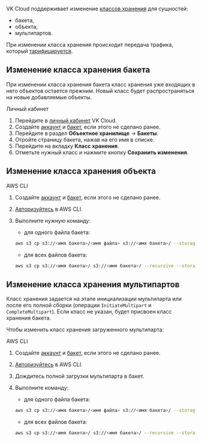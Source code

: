 VK Cloud поддерживает изменение [классов хранения](../../concepts/intro#klassy_hraneniya_baketa) для сущностей:

- бакета,
- объекта,
- мультипартов.

<err>

При изменении класса хранения происходит передача трафика, который [тарифицируется](../../tariffication/).

</err>

## Изменение класса хранения бакета

<warn>

При изменении класса хранения бакета класс хранения уже входящих в него объектов остается прежним. Новый класс будет распространяться на новые добавляемые объекты.

</warn>

<tabs>
<tablist>
<tab>Личный кабинет</tab>
</tablist>
<tabpanel>

1. Перейдите в [личный кабинет](https://mcs.mail.ru/app/) VK Cloud.
1. Создайте [аккаунт](/ru/base/s3/access-management/s3-account) и [бакет](/ru/base/s3/buckets/create-bucket), если этого не сделано ранее.
1. Перейдите в раздел **Объектное хранилище** → **Бакеты**.
1. Отройте страницу бакета, нажав на его имя в списке.
1. Перейдите на вкладку **Класс хранения**.
1. Отметьте нужный класс и нажмите кнопку **Сохранить изменения**.

</tabpanel>
</tabs>

## Изменение класса хранения объекта

<tabs>
<tablist>
<tab>AWS CLI</tab>
</tablist>
<tabpanel>

1. Создайте [аккаунт](/ru/base/s3/access-management/s3-account) и [бакет](/ru/base/s3/buckets/create-bucket), если этого не сделано ранее.
1. [Авторизуйтесь](/ru/base/s3/tools/s3-cli) в AWS CLI.
1. Выполните нужную команду:

   - для одного файла бакета:

   ```bash
   aws s3 cp s3://<имя бакета>/<имя файла> s3://<имя бакета>/ --storage-class <класс хранения> --endpoint-url <эндпоинт объектного хранилища VK Cloud>
   ```

   - для всех файлов бакета:

   ```bash
   aws s3 cp s3://<имя бакета>/ s3://<имя бакета>/ --recursive --storage-class <класс хранения> --endpoint-url <эндпоинт объектного хранилища VK Cloud>
   ```

</tabpanel>
</tabs>

## Изменение класса хранения мультипартов

Класс хранения задается на этапе инициализации мультипарта или после его полной сборки (операции `InitiateMultipart` и `CompleteMultipart`). Если класс не указан, будет присвоен класс хранения бакета.

Чтобы изменить класс хранения загруженного мультипарта:

<tabs>
<tablist>
<tab>AWS CLI</tab>
</tablist>
<tabpanel>

1. Создайте [аккаунт](/ru/base/s3/access-management/s3-account) и [бакет](/ru/base/s3/buckets/create-bucket), если этого не сделано ранее.
1. [Авторизуйтесь](/ru/base/s3/tools/s3-cli) в AWS CLI.
1. Дождитесь полной загрузки мультипарта в бакет.
1. Выполните команду:

   - для одного файла бакета:

   ```bash
   aws s3 cp s3://<имя бакета>/<имя файла> s3://<имя бакета>/ --storage-class <класс хранения> --endpoint-url <эндпоинт объектного хранилища VK Cloud>
   ```

   - для всех файлов бакета:

   ```bash
   aws s3 cp s3://<имя бакета>/ s3://<имя бакета>/ --recursive --storage-class <класс хранения> --endpoint-url <эндпоинт объектного хранилища VK Cloud>
   ```

</tabpanel>
</tabs>
